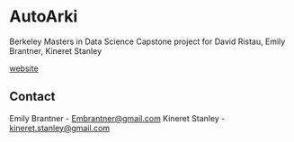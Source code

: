 # AutoArki

Berkeley Masters in Data Science Capstone project for David Ristau, Emily Brantner, Kineret Stanley

[website](https://flask-autoarki.herokuapp.com/)

## Contact 
Emily Brantner - Embrantner@gmail.com
Kineret Stanley - kineret.stanley@gmail.com
